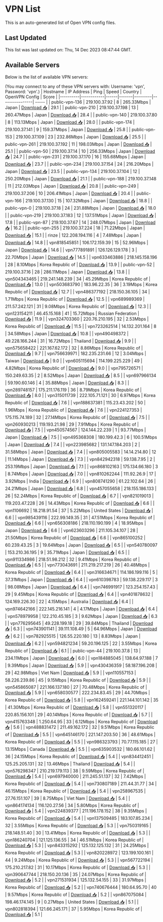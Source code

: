 # VPN List

This is an auto-generated list of Open VPN config files.

## Last Updated

This list was last updated on: Thu, 14 Dec 2023 08:47:44 GMT.

## Available Servers

Below is the list of available VPN servers:

(You may connect to any of these VPN servers with: Username: 'vpn', Password: 'vpn'.)
| Hostname | IP Address | Ping | Speed | Country | OpenVPN Config | Score |
|----------|------------|------|-------|---------|----------------| ----- |
| public-vpn-136 | 219.100.37.92 | 8 | 265.33Mbps | Japan | [Download 📥](./configs/server_0_JP.ovpn) | 29.1 |
| public-vpn-210 | 219.100.37.198 | 13 | 260.47Mbps | Japan | [Download 📥](./configs/server_1_JP.ovpn) | 28.4 |
| public-vpn-140 | 219.100.37.80 | 8 | 113.13Mbps | Japan | [Download 📥](./configs/server_2_JP.ovpn) | 28.0 |
| public-vpn-174 | 219.100.37.141 | 9 | 159.37Mbps | Japan | [Download 📥](./configs/server_3_JP.ovpn) | 25.8 |
| public-vpn-153 | 219.100.37.109 | 23 | 232.86Mbps | Japan | [Download 📥](./configs/server_4_JP.ovpn) | 25.5 |
| public-vpn-261 | 219.100.37.192 | 11 | 198.03Mbps | Japan | [Download 📥](./configs/server_5_JP.ovpn) | 25.1 |
| public-vpn-50 | 219.100.37.14 | 10 | 256.33Mbps | Japan | [Download 📥](./configs/server_6_JP.ovpn) | 24.7 |
| public-vpn-231 | 219.100.37.170 | 16 | 155.68Mbps | Japan | [Download 📥](./configs/server_7_JP.ovpn) | 23.7 |
| public-vpn-234 | 219.100.37.154 | 24 | 216.20Mbps | Japan | [Download 📥](./configs/server_8_JP.ovpn) | 23.5 |
| public-vpn-134 | 219.100.37.104 | 12 | 250.20Mbps | Japan | [Download 📥](./configs/server_9_JP.ovpn) | 21.1 |
| public-vpn-188 | 219.100.37.148 | 11 | 212.03Mbps | Japan | [Download 📥](./configs/server_10_JP.ovpn) | 20.8 |
| public-vpn-249 | 219.100.37.206 | 10 | 206.41Mbps | Japan | [Download 📥](./configs/server_11_JP.ovpn) | 20.4 |
| public-vpn-166 | 219.100.37.130 | 15 | 107.32Mbps | Japan | [Download 📥](./configs/server_12_JP.ovpn) | 18.8 |
| public-vpn-0 | 219.100.37.18 | 24 | 231.88Mbps | Japan | [Download 📥](./configs/server_13_JP.ovpn) | 18.0 |
| public-vpn-219 | 219.100.37.183 | 12 | 137.51Mbps | Japan | [Download 📥](./configs/server_14_JP.ovpn) | 17.8 |
| public-vpn-87 | 219.100.37.67 | 14 | 248.07Mbps | Japan | [Download 📥](./configs/server_15_JP.ovpn) | 16.2 |
| public-vpn-255 | 219.100.37.224 | 18 | 71.22Mbps | Japan | [Download 📥](./configs/server_16_JP.ovpn) | 15.1 |
| rinze | 122.208.194.116 | 4 | 7.48Mbps | Japan | [Download 📥](./configs/server_17_JP.ovpn) | 14.8 |
| vpn818545851 | 106.172.159.39 | 15 | 52.96Mbps | Japan | [Download 📥](./configs/server_18_JP.ovpn) | 14.6 |
| vpn777891891 | 126.126.129.178 | 3 | 22.70Mbps | Japan | [Download 📥](./configs/server_19_JP.ovpn) | 14.5 |
| vpn633463886 | 218.145.158.196 | 28 | 8.10Mbps | Korea Republic of | [Download 📥](./configs/server_20_KR.ovpn) | 13.9 |
| public-vpn-52 | 219.100.37.16 | 28 | 286.11Mbps | Japan | [Download 📥](./configs/server_21_JP.ovpn) | 13.8 |
| vpn504343465 | 219.241.148.239 | 34 | 45.29Mbps | Korea Republic of | [Download 📥](./configs/server_22_KR.ovpn) | 13.0 |
| vpn503683790 | 183.96.22.35 | 36 | 3.19Mbps | Korea Republic of | [Download 📥](./configs/server_23_KR.ovpn) | 12.7 |
| vpn486377192 | 218.150.36.105 | 34 | 1.71Mbps | Korea Republic of | [Download 📥](./configs/server_24_KR.ovpn) | 12.5 |
| vpn689989369 | 211.57.242.121 | 31 | 9.08Mbps | Korea Republic of | [Download 📥](./configs/server_25_KR.ovpn) | 12.3 |
| vpn123154211 | 46.45.15.168 | 41 | 15.72Mbps | Russian Federation | [Download 📥](./configs/server_26_RU.ovpn) | 11.9 |
| vpn324703360 | 220.76.210.195 | 32 | 2.53Mbps | Korea Republic of | [Download 📥](./configs/server_27_KR.ovpn) | 11.5 |
| vpn723262514 | 14.132.201.164 | 8 | 34.58Mbps | Japan | [Download 📥](./configs/server_28_JP.ovpn) | 10.8 |
| vpn490498372 | 49.228.166.244 | 31 | 16.72Mbps | Thailand | [Download 📥](./configs/server_29_TH.ovpn) | 9.9 |
| vpn575658422 | 221.167.62.172 | 32 | 8.86Mbps | Korea Republic of | [Download 📥](./configs/server_30_KR.ovpn) | 9.7 |
| vpn756639971 | 182.235.231.66 | 12 | 3.04Mbps | Taiwan | [Download 📥](./configs/server_31_TW.ovpn) | 9.0 |
| vpn605115694 | 114.199.225.229 | 49 | 4.82Mbps | Korea Republic of | [Download 📥](./configs/server_32_KR.ovpn) | 9.0 |
| vpn795726571 | 150.249.63.35 | 2 | 8.52Mbps | Japan | [Download 📥](./configs/server_33_JP.ovpn) | 8.5 |
| vpn697966134 | 59.190.60.146 | 4 | 35.88Mbps | Japan | [Download 📥](./configs/server_34_JP.ovpn) | 8.3 |
| vpn289748157 | 175.211.176.119 | 36 | 8.79Mbps | Korea Republic of | [Download 📥](./configs/server_35_KR.ovpn) | 8.0 |
| vpn315011739 | 222.105.71.121 | 30 | 6.97Mbps | Korea Republic of | [Download 📥](./configs/server_36_KR.ovpn) | 7.6 |
| vpn188637381 | 115.23.43.202 | 50 | 1.96Mbps | Korea Republic of | [Download 📥](./configs/server_37_KR.ovpn) | 7.6 |
| vpn224127353 | 175.115.74.189 | 32 | 27.14Mbps | Korea Republic of | [Download 📥](./configs/server_38_KR.ovpn) | 7.5 |
| vpn260930213 | 119.193.21.98 | 29 | 7.91Mbps | Korea Republic of | [Download 📥](./configs/server_39_KR.ovpn) | 7.5 |
| vpn450574567 | 124.144.22.239 | 1 | 93.77Mbps | Japan | [Download 📥](./configs/server_40_JP.ovpn) | 7.5 |
| vpn495368308 | 180.199.42.3 | 6 | 100.51Mbps | Japan | [Download 📥](./configs/server_41_JP.ovpn) | 7.4 |
| vpn223985682 | 131.147.184.203 | 2 | 31.58Mbps | Japan | [Download 📥](./configs/server_42_JP.ovpn) | 7.4 |
| vpn805005583 | 14.14.214.80 | 12 | 11.14Mbps | Japan | [Download 📥](./configs/server_43_JP.ovpn) | 7.3 |
| vpn842942318 | 59.138.7.95 | 2 | 253.19Mbps | Japan | [Download 📥](./configs/server_44_JP.ovpn) | 7.1 |
| vpn868102163 | 175.134.66.180 | 3 | 8.74Mbps | Japan | [Download 📥](./configs/server_45_JP.ovpn) | 7.0 |
| vpn810262244 | 111.92.26.9 | 17 | 3.92Mbps | India | [Download 📥](./configs/server_46_IN.ovpn) | 6.9 |
| vpn808741290 | 61.22.102.64 | 26 | 24.21Mbps | Japan | [Download 📥](./configs/server_47_JP.ovpn) | 6.8 |
| vpn457055658 | 218.155.186.133 | 26 | 52.24Mbps | Korea Republic of | [Download 📥](./configs/server_48_KR.ovpn) | 6.7 |
| vpn821019013 | 119.203.47.228 | 26 | 14.43Mbps | Korea Republic of | [Download 📥](./configs/server_49_KR.ovpn) | 6.6 |
| vpn1106692 | 18.218.91.54 | 37 | 5.22Mbps | United States | [Download 📥](./configs/server_50_US.ovpn) | 6.6 |
| vpn985439116 | 222.99.149.35 | 31 | 47.51Mbps | Korea Republic of | [Download 📥](./configs/server_51_KR.ovpn) | 6.6 |
| vpn656308186 | 218.110.190.199 | 4 | 18.95Mbps | Japan | [Download 📥](./configs/server_52_JP.ovpn) | 6.6 |
| vpn623603296 | 211.105.34.107 | 28 | 21.50Mbps | Korea Republic of | [Download 📥](./configs/server_53_KR.ovpn) | 6.6 |
| vpn865100252 | 60.239.43.25 | 3 | 19.64Mbps | Japan | [Download 📥](./configs/server_54_JP.ovpn) | 6.5 |
| vpn540780097 | 153.210.36.195 | 9 | 35.71Mbps | Japan | [Download 📥](./configs/server_55_JP.ovpn) | 6.5 |
| vpn911334986 | 218.51.98.212 | 32 | 9.41Mbps | Korea Republic of | [Download 📥](./configs/server_56_KR.ovpn) | 6.5 |
| vpn773043691 | 211.219.217.219 | 26 | 40.48Mbps | Korea Republic of | [Download 📥](./configs/server_57_KR.ovpn) | 6.4 |
| vpn316634671 | 114.186.199.116 | 5 | 37.31Mbps | Japan | [Download 📥](./configs/server_58_JP.ovpn) | 6.4 |
| vpn610398783 | 59.138.229.117 | 3 | 98.08Mbps | Japan | [Download 📥](./configs/server_59_JP.ovpn) | 6.4 |
| vpn746991917 | 123.254.157.43 | 29 | 9.45Mbps | Korea Republic of | [Download 📥](./configs/server_60_KR.ovpn) | 6.4 |
| vpn401878632 | 124.169.226.30 | 22 | 4.15Mbps | Australia | [Download 📥](./configs/server_61_AU.ovpn) | 6.4 |
| vpn974642166 | 222.145.216.141 | 4 | 4.17Mbps | Japan | [Download 📥](./configs/server_62_JP.ovpn) | 6.4 |
| vpn578979958 | 122.210.45.185 | 3 | 9.62Mbps | Japan | [Download 📥](./configs/server_63_JP.ovpn) | 6.3 |
| vpn776295645 | 49.228.199.18 | 29 | 39.84Mbps | Thailand | [Download 📥](./configs/server_64_TH.ovpn) | 6.3 |
| vpn743901141 | 39.111.108.49 | 5 | 64.96Mbps | Japan | [Download 📥](./configs/server_65_JP.ovpn) | 6.2 |
| vpn782925515 | 126.55.220.180 | 13 | 8.83Mbps | Japan | [Download 📥](./configs/server_66_JP.ovpn) | 6.2 |
| vpn594821234 | 59.20.196.125 | 22 | 3.55Mbps | Korea Republic of | [Download 📥](./configs/server_67_KR.ovpn) | 6.1 |
| public-vpn-44 | 219.100.37.8 | 13 | 234.11Mbps | Japan | [Download 📥](./configs/server_68_JP.ovpn) | 6.0 |
| vpn184885045 | 138.64.97.188 | 7 | 9.39Mbps | Japan | [Download 📥](./configs/server_69_JP.ovpn) | 5.9 |
| vpn430436359 | 58.187.196.208 | 29 | 42.98Mbps | Viet Nam | [Download 📥](./configs/server_70_VN.ovpn) | 5.9 |
| vpn110557153 | 58.226.239.86 | 45 | 9.15Mbps | Korea Republic of | [Download 📥](./configs/server_71_KR.ovpn) | 5.9 |
| vpn545865087 | 221.166.137.180 | 27 | 70.48Mbps | Korea Republic of | [Download 📥](./configs/server_72_KR.ovpn) | 5.9 |
| vpn658030577 | 222.234.83.45 | 29 | 44.70Mbps | Korea Republic of | [Download 📥](./configs/server_73_KR.ovpn) | 5.8 |
| vpn162459241 | 221.144.101.142 | 35 | 41.30Mbps | Korea Republic of | [Download 📥](./configs/server_74_KR.ovpn) | 5.8 |
| vpn551320117 | 220.85.156.101 | 29 | 40.14Mbps | Korea Republic of | [Download 📥](./configs/server_75_KR.ovpn) | 5.7 |
| vpn415763348 | 1.250.64.95 | 33 | 6.12Mbps | Korea Republic of | [Download 📥](./configs/server_76_KR.ovpn) | 5.6 |
| vpn488831472 | 211.49.162.172 | 32 | 9.51Mbps | Korea Republic of | [Download 📥](./configs/server_77_KR.ovpn) | 5.5 |
| vpn645146170 | 221.147.203.50 | 36 | 48.61Mbps | Korea Republic of | [Download 📥](./configs/server_78_KR.ovpn) | 5.5 |
| vpn986323793 | 70.77.115.185 | 27 | 13.15Mbps | Canada | [Download 📥](./configs/server_79_CA.ovpn) | 5.5 |
| vpn635903532 | 180.66.101.62 | 36 | 24.15Mbps | Korea Republic of | [Download 📥](./configs/server_80_KR.ovpn) | 5.4 |
| vpn834412451 | 125.25.205.131 | 32 | 13.46Mbps | Thailand | [Download 📥](./configs/server_81_TH.ovpn) | 5.4 |
| vpn576298347 | 210.219.179.113 | 38 | 9.59Mbps | Korea Republic of | [Download 📥](./configs/server_82_KR.ovpn) | 5.4 |
| vpn697940000 | 211.245.51.137 | 32 | 7.42Mbps | Korea Republic of | [Download 📥](./configs/server_83_KR.ovpn) | 5.4 |
| vpn730807189 | 211.44.31.77 | 34 | 46.15Mbps | Korea Republic of | [Download 📥](./configs/server_84_KR.ovpn) | 5.4 |
| vpn258967535 | 27.76.151.107 | 39 | 8.75Mbps | Viet Nam | [Download 📥](./configs/server_85_VN.ovpn) | 5.4 |
| vpn864174134 | 116.120.27.56 | 34 | 5.80Mbps | Korea Republic of | [Download 📥](./configs/server_86_KR.ovpn) | 5.4 |
| vpn224839377 | 211.196.178.152 | 38 | 9.35Mbps | Korea Republic of | [Download 📥](./configs/server_87_KR.ovpn) | 5.4 |
| vpn137509485 | 183.107.85.234 | 32 | 3.55Mbps | Korea Republic of | [Download 📥](./configs/server_88_KR.ovpn) | 5.3 |
| vpn750319165 | 218.148.51.40 | 30 | 13.41Mbps | Korea Republic of | [Download 📥](./configs/server_89_KR.ovpn) | 5.3 |
| vpn186240704 | 121.125.136.55 | 34 | 46.51Mbps | Korea Republic of | [Download 📥](./configs/server_90_KR.ovpn) | 5.3 |
| vpn843315292 | 125.132.125.132 | 31 | 24.25Mbps | Korea Republic of | [Download 📥](./configs/server_91_KR.ovpn) | 5.3 |
| vpn820228972 | 123.199.100.161 | 44 | 9.24Mbps | Korea Republic of | [Download 📥](./configs/server_92_KR.ovpn) | 5.3 |
| vpn567722194 | 175.210.217.82 | 31 | 10.17Mbps | Korea Republic of | [Download 📥](./configs/server_93_KR.ovpn) | 5.3 |
| vpn390647744 | 218.150.20.136 | 35 | 24.07Mbps | Korea Republic of | [Download 📥](./configs/server_94_KR.ovpn) | 5.2 |
| vpn271531934 | 125.132.54.155 | 33 | 31.97Mbps | Korea Republic of | [Download 📥](./configs/server_95_KR.ovpn) | 5.2 |
| vpn740676444 | 180.64.95.70 | 40 | 9.57Mbps | Korea Republic of | [Download 📥](./configs/server_96_KR.ovpn) | 5.2 |
| vpn867075084 | 198.46.174.145 | 9 | 0.27Mbps | United States | [Download 📥](./configs/server_97_US.ovpn) | 5.1 |
| vpn802818394 | 121.66.245.171 | 37 | 5.95Mbps | Korea Republic of | [Download 📥](./configs/server_98_KR.ovpn) | 5.1 |
